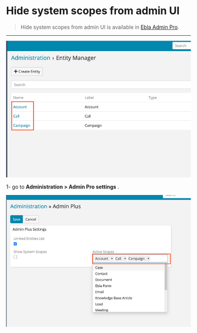 # Hide system scopes from admin UI

> Hide system scopes from admin UI is available in [Ebla Admin Pro](https://www.eblasoft.com.tr/espocrm-extension-page/espocrm-admin-pro).

---

![hide-system-scopes](../../_static/images/extensions/admin-pro/active-scope.png)


1- go to **Administration > Admin Pro settings** .

![hide-system-scopes](../../_static/images/extensions/admin-pro/active-scope-op.png)